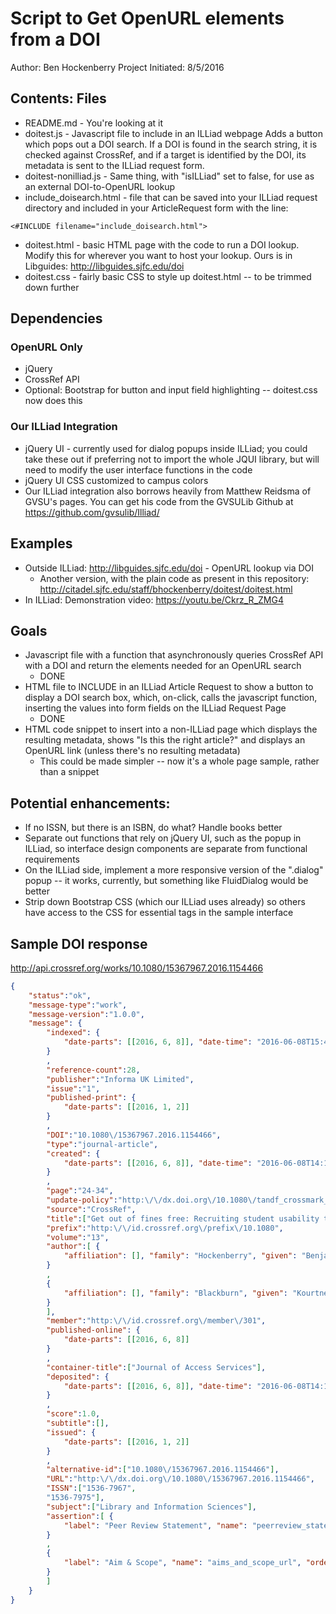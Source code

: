 # Script to Get OpenURL elements from a DOI
Author: Ben Hockenberry
Project Initiated: 8/5/2016

## Contents: Files
 * README.md - You're looking at it
 * doitest.js - Javascript file to include in an ILLiad webpage
	Adds a button which pops out a DOI search. If a DOI is found in the search string, it is checked against CrossRef, and if a target is identified by the DOI, its metadata is sent to the ILLiad request form.
 * doitest-nonilliad.js - Same thing, with "isILLiad" set to false, for use as an external DOI-to-OpenURL lookup
 * include_doisearch.html - file that can be saved into your ILLiad request directory and included in your ArticleRequest form with the line:
 ```
 <#INCLUDE filename="include_doisearch.html">
 ``` 
 * doitest.html - basic HTML page with the code to run a DOI lookup.  Modify this for wherever you want to host your lookup. Ours is in Libguides: http://libguides.sjfc.edu/doi
 * doitest.css - fairly basic CSS to style up doitest.html -- to be trimmed down further
 

## Dependencies

### OpenURL Only
 * jQuery
 * CrossRef API
 * Optional: Bootstrap for button and input field highlighting -- doitest.css now does this
 
### Our ILLiad Integration
 * jQuery UI - currently used for dialog popups inside ILLiad; you could take these out if preferring not to import the whole JQUI library, but will need to modify the user interface functions in the code
 * jQuery UI CSS customized to campus colors
 * Our ILLiad integration also borrows heavily from Matthew Reidsma of GVSU's pages. You can get his code from the GVSULib Github at https://github.com/gvsulib/Illiad/
 
## Examples
 * Outside ILLiad: http://libguides.sjfc.edu/doi - OpenURL lookup via DOI
	* Another version, with the plain code as present in this repository: http://citadel.sjfc.edu/staff/bhockenberry/doitest/doitest.html
 * In ILLiad: Demonstration video: https://youtu.be/Ckrz_R_ZMG4
	
## Goals
 * Javascript file with a function that asynchronously queries CrossRef API with a DOI and return the elements needed for an OpenURL search
	* DONE
 * HTML file to INCLUDE in an ILLiad Article Request to show a button to display a DOI search box, which, on-click, calls the javascript function, inserting the values into form fields on the ILLiad Request Page
    * DONE
 * HTML code snippet to insert into a non-ILLiad page which displays the resulting metadata, shows "Is this the right article?" and displays an OpenURL link (unless there's no resulting metadata)
    * This could be made simpler -- now it's a whole page sample, rather than a snippet

## Potential enhancements:
 * If no ISSN, but there is an ISBN, do what? Handle books better
 * Separate out functions that rely on jQuery UI, such as the popup in ILLiad, so interface design components are separate from functional requirements
 * On the ILLiad side, implement a more responsive version of the ".dialog" popup -- it works, currently, but something like FluidDialog would be better
 * Strip down Bootstrap CSS (which our ILLiad uses already) so others have access to the CSS for essential tags in the sample interface
 
## Sample DOI response
http://api.crossref.org/works/10.1080/15367967.2016.1154466
```json
{
    "status":"ok",
    "message-type":"work",
    "message-version":"1.0.0",
    "message": {
        "indexed": {
            "date-parts": [[2016, 6, 8]], "date-time": "2016-06-08T15:41:39Z", "timestamp": 1465400499128
        }
        ,
        "reference-count":28,
        "publisher":"Informa UK Limited",
        "issue":"1",
        "published-print": {
            "date-parts": [[2016, 1, 2]]
        }
        ,
        "DOI":"10.1080\/15367967.2016.1154466",
        "type":"journal-article",
        "created": {
            "date-parts": [[2016, 6, 8]], "date-time": "2016-06-08T14:15:19Z", "timestamp": 1465395319000
        }
        ,
        "page":"24-34",
        "update-policy":"http:\/\/dx.doi.org\/10.1080\/tandf_crossmark_01",
        "source":"CrossRef",
        "title":["Get out of fines free: Recruiting student usability testers via fine waivers"],
        "prefix":"http:\/\/id.crossref.org\/prefix\/10.1080",
        "volume":"13",
        "author":[ {
            "affiliation": [], "family": "Hockenberry", "given": "Benjamin"
        }
        ,
        {
            "affiliation": [], "family": "Blackburn", "given": "Kourtney"
        }
        ],
        "member":"http:\/\/id.crossref.org\/member\/301",
        "published-online": {
            "date-parts": [[2016, 6, 8]]
        }
        ,
        "container-title":["Journal of Access Services"],
        "deposited": {
            "date-parts": [[2016, 6, 8]], "date-time": "2016-06-08T14:15:20Z", "timestamp": 1465395320000
        }
        ,
        "score":1.0,
        "subtitle":[],
        "issued": {
            "date-parts": [[2016, 1, 2]]
        }
        ,
        "alternative-id":["10.1080\/15367967.2016.1154466"],
        "URL":"http:\/\/dx.doi.org\/10.1080\/15367967.2016.1154466",
        "ISSN":["1536-7967",
        "1536-7975"],
        "subject":["Library and Information Sciences"],
        "assertion":[ {
            "label": "Peer Review Statement", "name": "peerreview_statement", "order": 1, "value": "The publishing and review policy for this title is described in its Aims & Scope."
        }
        ,
        {
            "label": "Aim & Scope", "name": "aims_and_scope_url", "order": 2, "URL": "http:\/\/www.tandfonline.com\/action\/journalInformation?show=aimsScope&journalCode=wjas20", "value": "http:\/\/www.tandfonline.com\/action\/journalInformation?show=aimsScope&journalCode=wjas20"
        }
        ]
    }
}
```

